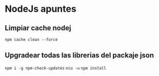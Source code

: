# NodeJs apuntes

## Limpiar cache nodej

`npm cache clean --force`

## Upgradear todas las librerias del packaje json

`npm i -g npm-check-updates`
`ncu -u`
`npm install`

